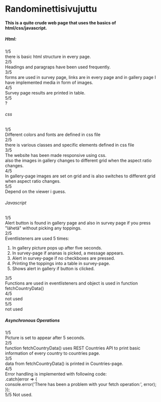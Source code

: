 # Randominettisivujuttu
#### This is a quite crude web page that uses the basics of html/css/javascript.



##### Html:
1/5  
there is basic html structure in every page.  
2/5  
Headings and paragraps have been used frequently.  
3/5  
forms are used in survey page, links are in every page and in gallery page I have implemented media in form of images.  
4/5  
Survey page results are printed in table.  
5/5  
?  
  
###### css  
1/5  
Different colors and fonts are defined in css file  
2/5  
there is various classes and specific elements defined in css file  
3/5  
The website has been made responsive using css.   
also the images in gallery changes to different grid when the aspect ratio changes.  
4/5  
In gallery-page images are set on grid and is also switches to different grid when aspect ratio changes.  
5/5  
Depend on the viewer i guess.  

###### Javascript  
1/5  
Alert button is found in gallery page and also in survey page if you press "lähetä" without picking any toppings.  
2/5  
Eventlisteners are used 5 times:  
1. In gallery picture pops up after five seconds.
2. In survey-page if ananas is picked, a message appears.
3. Alert in survey-page if no checkboxes are pressed.
4. Printing the toppings into a table in survey-page.
5. Shows alert in gallery if button is clicked.  

3/5  
Functions are used in eventlisteners and object is used in function fetchCountryData()  
4/5  
not used  
5/5  
not used  

##### Asynchronous Operations  
1/5  
Picture is set to appear after 5 seconds.  
2/5  
function fetchCountryData() uses REST Countries API to print basic information of every country to countries page.  
3/5  
data from fetchCountryData() is printed in Countries-page.  
4/5  
Error handling is implemented with following code:  
 .catch(error => {  
            console.error('There has been a problem with your fetch operation:', error);  
        });  
5/5 
Not used.  













